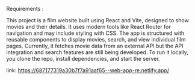 
 Requirements :
 
 
  This project is a film website built using React and Vite, designed to show movies and their details. It uses modern tools like React Router for navigation and may include styling with CSS. The app is structured with reusable components to display movies, search, and view individual film pages. Currently, it fetches movie data from an external API but the API integration and search features are still being developed. To run it locally, you clone the repo, install dependencies, and start the server. 

link:   https://687177319a30b7f7a91aaf65--web-app-re.netlify.app/



